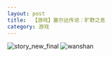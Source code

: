 ```yaml
---
layout: post
title:  【游戏】塞尔达传说：旷野之息
category: 游戏
---
```

![story_new_final](http://r74vtd8b0.hd-bkt.clouddn.com/img/story_new_final.png)
![wanshan](http://r74vtd8b0.hd-bkt.clouddn.com/img/wanshan.png)
















